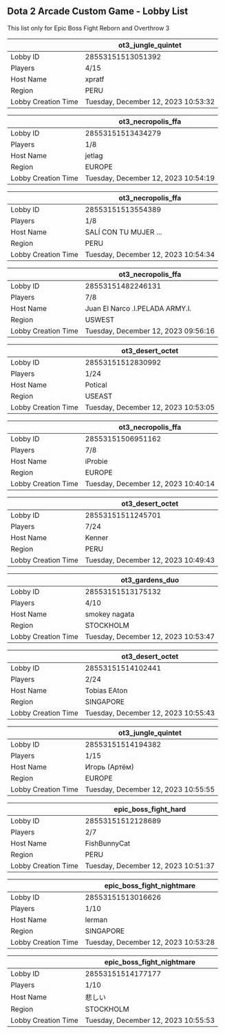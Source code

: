 ## Dota 2 Arcade Custom Game - Lobby List

This list only for Epic Boss Fight Reborn and Overthrow 3

|  | ot3_jungle_quintet |
| ------ | ------ |
| Lobby ID | 28553151513051392 |
| Players | 4/15 |
| Host Name | xpratf |
| Region | PERU |
| Lobby Creation Time | Tuesday, December 12, 2023 10:53:32 |


|  | ot3_necropolis_ffa |
| ------ | ------ |
| Lobby ID | 28553151513434279 |
| Players | 1/8 |
| Host Name | jetlag |
| Region | EUROPE |
| Lobby Creation Time | Tuesday, December 12, 2023 10:54:19 |


|  | ot3_necropolis_ffa |
| ------ | ------ |
| Lobby ID | 28553151513554389 |
| Players | 1/8 |
| Host Name | SALÍ CON TU MUJER ... |
| Region | PERU |
| Lobby Creation Time | Tuesday, December 12, 2023 10:54:34 |


|  | ot3_necropolis_ffa |
| ------ | ------ |
| Lobby ID | 28553151482246131 |
| Players | 7/8 |
| Host Name | Juan El Narco .l.PELADA ARMY.l. |
| Region | USWEST |
| Lobby Creation Time | Tuesday, December 12, 2023 09:56:16 |


|  | ot3_desert_octet |
| ------ | ------ |
| Lobby ID | 28553151512830992 |
| Players | 1/24 |
| Host Name | Potical |
| Region | USEAST |
| Lobby Creation Time | Tuesday, December 12, 2023 10:53:05 |


|  | ot3_necropolis_ffa |
| ------ | ------ |
| Lobby ID | 28553151506951162 |
| Players | 7/8 |
| Host Name | iProbie |
| Region | EUROPE |
| Lobby Creation Time | Tuesday, December 12, 2023 10:40:14 |


|  | ot3_desert_octet |
| ------ | ------ |
| Lobby ID | 28553151511245701 |
| Players | 7/24 |
| Host Name | Kenner |
| Region | PERU |
| Lobby Creation Time | Tuesday, December 12, 2023 10:49:43 |


|  | ot3_gardens_duo |
| ------ | ------ |
| Lobby ID | 28553151513175132 |
| Players | 4/10 |
| Host Name | smokey nagata |
| Region | STOCKHOLM |
| Lobby Creation Time | Tuesday, December 12, 2023 10:53:47 |


|  | ot3_desert_octet |
| ------ | ------ |
| Lobby ID | 28553151514102441 |
| Players | 2/24 |
| Host Name | Tobias EAton |
| Region | SINGAPORE |
| Lobby Creation Time | Tuesday, December 12, 2023 10:55:43 |


|  | ot3_jungle_quintet |
| ------ | ------ |
| Lobby ID | 28553151514194382 |
| Players | 1/15 |
| Host Name | Игорь (Артём) |
| Region | EUROPE |
| Lobby Creation Time | Tuesday, December 12, 2023 10:55:55 |


|  | epic_boss_fight_hard |
| ------ | ------ |
| Lobby ID | 28553151512128689 |
| Players | 2/7 |
| Host Name | FishBunnyCat |
| Region | PERU |
| Lobby Creation Time | Tuesday, December 12, 2023 10:51:37 |


|  | epic_boss_fight_nightmare |
| ------ | ------ |
| Lobby ID | 28553151513016626 |
| Players | 1/10 |
| Host Name | lerman |
| Region | SINGAPORE |
| Lobby Creation Time | Tuesday, December 12, 2023 10:53:28 |


|  | epic_boss_fight_nightmare |
| ------ | ------ |
| Lobby ID | 28553151514177177 |
| Players | 1/10 |
| Host Name | 悲しい |
| Region | STOCKHOLM |
| Lobby Creation Time | Tuesday, December 12, 2023 10:55:53 |


